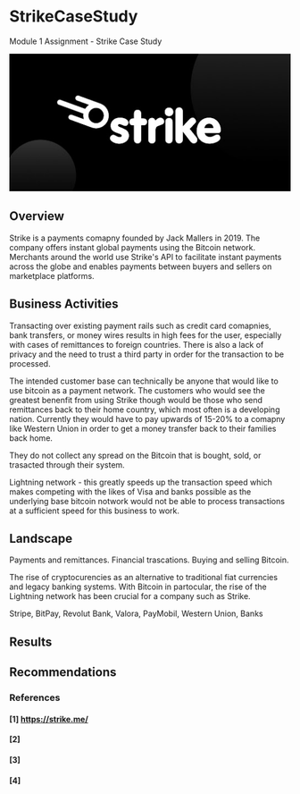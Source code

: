 # StrikeCaseStudy
Module 1 Assignment - Strike Case Study

![Strike Logo](StrikeLogo.jpg)

## Overview

Strike is a payments comapny founded by Jack Mallers in 2019. The company offers instant global payments using the Bitcoin network. Merchants around the world use Strike's API to facilitate instant payments across the globe and enables payments between buyers and sellers on marketplace platforms.


## Business Activities

Transacting over existing payment rails such as credit card comapnies, bank transfers, or money wires results in high fees for the user, especially with cases of remittances to foreign countries. There is also a lack of privacy and the need to trust a third party in order for the transaction to be processed.

The intended customer base can technically be anyone that would like to use bitcoin as a payment network. The customers who would see the greatest benenfit from using Strike though would be those who send remittances back to their home country, which most often is a developing nation. Currently they would have to pay upwards of 15-20% to a comapny like Western Union in order to get a money transfer back to their families back home. 

They do not collect any spread on the Bitcoin that is bought, sold, or trasacted through their system.

Lightning network - this greatly speeds up the transaction speed which makes competing with the likes of Visa and banks possible as the underlying base bitcoin notwork would not be able to process transactions at a sufficient speed for this business to work.


## Landscape

Payments and remittances. Financial trascations. Buying and selling Bitcoin.

The rise of cryptocurencies as an alternative to traditional fiat currencies and legacy banking systems. With Bitcoin in partocular, the rise of the Lightning network has been crucial for a company such as Strike.

Stripe, BitPay, Revolut Bank, Valora, PayMobil, Western Union, Banks

## Results




## Recommendations




### References

#### [1] https://strike.me/
#### [2] 
#### [3] 
#### [4] 

